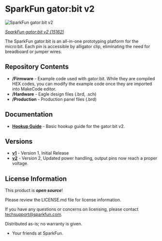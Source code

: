 SparkFun gator:bit v2
========================================

![SparkFun gator:bit v2](https://cdn.sparkfun.com/r/500-500/assets/parts/1/3/5/5/1/15162-SparkFun_Gator-bit-03.jpg)

[*SparkFun gator:bit v2 (15162)*](https://www.sparkfun.com/products/15162)

The SparkFun gator:bit is an all-in-one prototyping platform for the micro:bit. Each pin is accessible by alligator clip, eliminating the need for breadboard or jumper wires.

Repository Contents
------------------
* **/Firmware** - Example code used with gator:bit. While they are compiled HEX codes, you can modify the example code once they are imported into MakeCode editor.
* **/Hardware** - Eagle design files (.brd, .sch)
* **/Production** - Production panel files (.brd)

Documentation
--------------
* **[Hookup Guide](https://learn.sparkfun.com/tutorials/sparkfun-gatorbit-v20-hookup-guide)** - Basic hookup guide for the gator:bit v2.

Versions
--------------
* **[v1](https://github.com/sparkfun/gator_bit/tree/v10)** - Version 1, Initial Release
* **[v2](https://github.com/sparkfun/gator_bit/)** - Version 2, Updated power handling, output pins now reach a proper voltage.

License Information
-------------------

This product is _**open source**_! 

Please review the LICENSE.md file for license information. 

If you have any questions or concerns on licensing, please contact techsupport@sparkfun.com.

Distributed as-is; no warranty is given.

- Your friends at SparkFun.

_<COLLABORATION CREDIT>_
